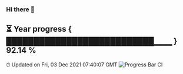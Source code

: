 ### Hi there 👋
⏳ Year progress { ███████████████████████████▁▁▁ } 92.14 %
---
⏰ Updated on Fri, 03 Dec 2021 07:40:07 GMT
![Progress Bar CI](https://github.com/liununu/liununu/workflows/Progress%20Bar%20CI/badge.svg)
